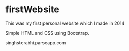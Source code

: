 # firstWebsite
This was my first personal website which I made in 2014

Simple HTML and CSS using Bootstrap.

singhsterabhi.parseapp.com
